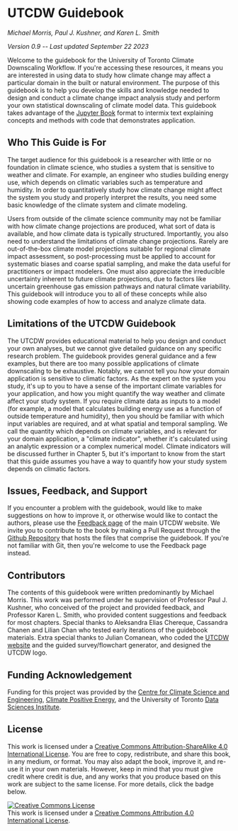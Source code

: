 # UTCDW Guidebook

*Michael Morris, Paul J. Kushner, and Karen L. Smith*

*Version 0.9 -- Last updated September 22 2023*

Welcome to the guidebook for the University of Toronto Climate Downscaling Workflow. If you're accessing these resources, it means you are interested in using data to study how climate change may affect a particular domain in the built or natural environment. The purpose of this guidebook is to help you develop the skills and knowledge needed to design and conduct a climate change impact analysis study and perform your own statistical downscaling of climate model data. This guidebook takes advantage of the [Jupyter Book](https://jupyterbook.org/en/stable/intro.html) format to intermix text explaining concepts and methods with code that demonstrates application.

## Who This Guide is For

The target audience for this guidebook is a researcher with little or no foundation in climate science, who studies a system that is sensitive to weather and climate. For example, an engineer who studies building energy use, which depends on climatic variables such as temperature and humidity. In order to quantitatively study how climate change might affect the system you study and properly interpret the results, you need some basic knowledge of the climate system and climate modeling.

 Users from outside of the climate science community may not be familiar with how climate change projections are produced, what sort of data is available, and how climate data is typically structured. Importantly, you also need to understand the limitations of climate change projections. Rarely are out-of-the-box climate model projections suitable for regional climate impact assessment, so post-processing must be applied to account for systematic biases and coarse spatial sampling, and make the data useful for practitioners or impact modelers. One must also appreciate the irreducible uncertainty inherent to future climate projections, due to factors like uncertain greenhouse gas emission pathways and natural climate variability. This guidebook will introduce you to all of these concepts while also showing code examples of how to access and analyze climate data.

## Limitations of the UTCDW Guidebook

The UTCDW provides educational material to help you design and conduct your own analyses, but we cannot give detailed guidance on any specific research problem. The guidebook provides general guidance and a few examples, but there are too many possible applications of climate downscaling to be exhaustive. Notably, we cannot tell you *how* your domain application is sensitive to climatic factors. As the expert on the system you study, it's up to you to have a sense of the important climate variables for your application, and how you might quantify the way weather and climate affect your study system. If you require climate data as inputs to a model (for example, a model that calculates building energy use as a function of outside temperature and humidity), then you should be familiar with which input variables are required, and at what spatial and temporal sampling. We call the quantity which depends on climate variables, and is relevant for your domain application, a "climate indicator", whether it's calculated using an analytic expression or a complex numerical model. Climate indicators will be discussed further in Chapter 5, but it's important to know from the start that this guide assumes you have a way to quantify how your study system depends on climatic factors.

## Issues, Feedback, and Support

If you encounter a problem with the guidebook, would like to make suggestions on how to improve it, or otherwise would like to contact the authors, please use the [Feedback page](https://utcdw.physics.utoronto.ca/feedback/) of the main UTCDW website. We invite you to contribute to the book by making a Pull Request through the [Github Repository](https://github.com/mikemorris12/UTCDW_Guidebook) that hosts the files that comprise the guidebook. If you're not familiar with Git, then you're welcome to use the Feedback page instead.

## Contributors

The contents of this guidebook were written predominantly by Michael Morris. This work was performed under he supervision of Professor Paul J. Kushner, who conceived of the project and provided feedback, and Professor Karen L. Smith, who provided content suggestions and feedback for most chapters. Special thanks to Aleksandra Elias Chereque, Cassandra Chanen and Lilian Chan who tested early iterations of the guidebook materials. Extra special thanks to Julian Comanean, who coded the [UTCDW website](https://utcdw.physics.utoronto.ca/) and the guided survey/flowchart generator, and designed the UTCDW logo. 

## Funding Acknowledgement

Funding for this project was provided by the [Centre for Climate Science and Engineering](https://uoftcse.ca/), [Climate Positive Energy](https://cpe.utoronto.ca/), and the University of Toronto [Data Sciences Institute](https://datasciences.utoronto.ca/).

## License

This work is licensed under a [Creative Commons Attribution-ShareAlike 4.0 International License](http://creativecommons.org/licenses/by-sa/4.0/). You are free to copy, redistribute, and share this book, in any medium, or format. You may also adapt the book, improve it, and re-use it in your own materials. However, keep in mind that you must give credit where credit is due, and any works that you produce based on this work are subject to the same license. For more details, click the badge below.

<a rel="license" href="http://creativecommons.org/licenses/by/4.0/"><img alt="Creative Commons License" style="border-width:0" src="https://i.creativecommons.org/l/by/4.0/88x31.png" /></a><br />This work is licensed under a <a rel="license" href="http://creativecommons.org/licenses/by/4.0/">Creative Commons Attribution 4.0 International License</a>.

